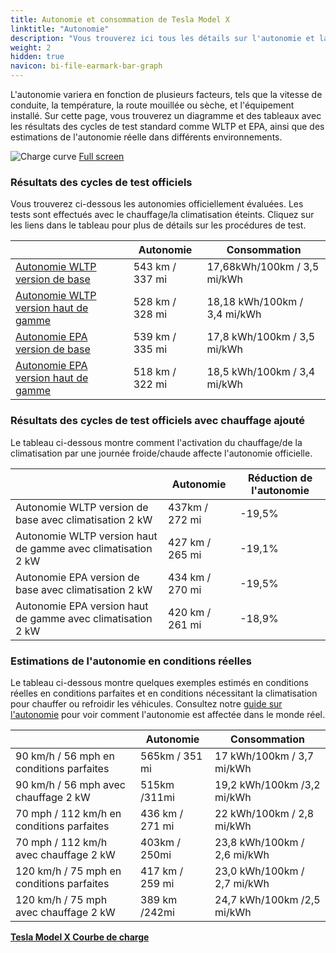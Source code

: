 ```yaml
---
title: Autonomie et consommation de Tesla Model X
linktitle: "Autonomie"
description: "Vous trouverez ici tous les détails sur l'autonomie et la consommation pour Tesla Model X."
weight: 2
hidden: true
navicon: bi-file-earmark-bar-graph
---
```

<!-- markdownlint-disable MD033 -->
<!-- markdownlint-disable MD010 -->

L'autonomie variera en fonction de plusieurs facteurs, tels que la vitesse de conduite, la température, la route mouillée ou sèche, et l'équipement installé. Sur cette page, vous trouverez un diagramme et des tableaux avec les résultats des cycles de test standard comme WLTP et EPA, ainsi que des estimations de l'autonomie réelle dans différents environnements.

<img class="img-fluid" alt="Charge curve" src="/images//models/tesla/model_x/model_x/range.svg"/>
<a href="/images/models/tesla/model_x/model_x/range.svg">Full screen</a>

### Résultats des cycles de test officiels

Vous trouverez ci-dessous les autonomies officiellement évaluées. Les tests sont effectués avec le chauffage/la climatisation éteints. Cliquez sur les liens dans le tableau pour plus de détails sur les procédures de test.

<div class="table-responsive">
<table class="table table-striped border">
	<thead>
		<tr>
			<th>
			</th>
			<th>
				Autonomie
			</th>
			<th>
				Consommation
			</th>
		</tr>
	</thead>
	<tbody>
		<tr>
			<td>
				<a href="../../../../../guides/understandingrange/wltp/ ">
					Autonomie WLTP version de base
				</a>
			</td>
			<td>
				543 km / 337 mi
			</td>
			<td>
				17,68kWh/100km / 3,5 mi/kWh
			</td>
		</tr>
		<tr>
			<td>
				<a href="../../../../../guides/understandingrange/wltp/ ">
					Autonomie WLTP version haut de gamme
				</a>
			</td>
			<td>
				528 km / 328 mi
			</td>
			<td>
				18,18 kWh/100km / 3,4 mi/kWh
			</td>
		</tr>
		<tr>
			<td>
				<a href="../../../../../guides/understandingrange/epa/ ">
					Autonomie EPA version de base
				</a>
			</td>
			<td>
				539 km / 335 mi
			</td>
			<td>
				17,8 kWh/100km / 3,5 mi/kWh
			</td>
		</tr>
		<tr>
			<td>
				<a href="../../../../../guides/understandingrange/epa/ ">
					Autonomie EPA version haut de gamme
				</a>
			</td>
			<td>
				518 km / 322 mi
			</td>
			<td>
				18,5 kWh/100km / 3,4 mi/kWh
			</td>
		</tr>
	</tbody>
</table>
</div>

### Résultats des cycles de test officiels avec chauffage ajouté

Le tableau ci-dessous montre comment l'activation du chauffage/de la climatisation par une journée froide/chaude affecte l'autonomie officielle.

<div class="table-responsive">
<table class="table table-striped border">
	<thead>
		<tr>
			<th>
			</th>
			<th>
				Autonomie
			</th>
			<th>
				Réduction de l'autonomie
			</th>
		</tr>
	</thead>
	<tbody>
		<tr>
			<td>
				Autonomie WLTP version de base avec climatisation 2 kW
			</td>
			<td>
				 437km / 272 mi 
			</td>
			<td>
				-19,5%
			</td>
		</tr>
		<tr>
			<td>
				Autonomie WLTP version haut de gamme avec climatisation 2 kW
			</td>
			<td>
				427 km / 265 mi
			</td>
			<td>
				-19,1%
			</td>
		</tr>
		<tr>
			<td>
				Autonomie EPA version de base avec climatisation 2 kW
			</td>
			<td>
				434 km / 270 mi
			</td>
			<td>
				-19,5%
			</td>
		</tr>
		<tr>
			<td>
				Autonomie EPA version haut de gamme avec climatisation 2 kW
			</td>
			<td>
				420 km / 261 mi
			</td>
			<td>
				-18,9%
			</td>
		</tr>
	</tbody>
</table>
</div>

### Estimations de l'autonomie en conditions réelles

Le tableau ci-dessous montre quelques exemples estimés en conditions réelles en conditions parfaites et en conditions nécessitant la climatisation pour chauffer ou refroidir les véhicules. Consultez notre [guide sur l'autonomie](../../../../../guides/understandingrange/) pour voir comment l'autonomie est affectée dans le monde réel.

<div class="table-responsive">
<table class="table table-striped border">
	<thead>
		<tr>
			<th>
			</th>
			<th>
				Autonomie
			</th>
			<th>
				Consommation
			</th>
		</tr>
	</thead>
	<tbody>
		<tr>
			<td>
				90 km/h / 56 mph en conditions parfaites
			</td>
			<td>
				565km / 351 mi
			</td>
			<td>
				17 kWh/100km / 3,7 mi/kWh
			</td>
		</tr>
		<tr>
			<td>
				90 km/h / 56 mph avec chauffage 2 kW
			</td>
			<td>
				515km /311mi
			</td>
			<td>
				19,2 kWh/100km /3,2 mi/kWh 
			</td>
		</tr>
		<tr>
			<td>
				70 mph / 112 km/h en conditions parfaites
			</td>
			<td>
				436 km / 271 mi
			</td>
			<td>
				22 kWh/100km / 2,8 mi/kWh
			</td>
		</tr>
		<tr>
			<td>
				70 mph / 112 km/h avec chauffage 2 kW
			</td>
			<td>
				403km / 250mi
			</td>
			<td>
				23,8 kWh/100km / 2,6 mi/kWh  
			</td>
		</tr>
		<tr>
			<td>
				120 km/h / 75 mph en conditions parfaites
			</td>
			<td>
				417 km / 259 mi
			</td>
			<td>
				23,0 kWh/100km / 2,7 mi/kWh
			</td>
		</tr>
		<tr>
			<td>
				120 km/h / 75 mph avec chauffage 2 kW
			</td>
			<td>
				389 km /242mi
			</td>
			<td>
				24,7 kWh/100km /2,5 mi/kWh
			</td>
		</tr>
	</tbody>
</table>
</div>
<div class="mt-3 mb-3">
<a href="../" class="text-decoration-none text-black">
<strong><i class="bi-arrow-left"></i> Tesla Model X </strong>
</a>
<a href="../chargingcurve/" class="text-decoration-none text-black float-end">
<strong>Courbe de charge <i class="bi-arrow-right"></i></strong>
</a>
</div>
